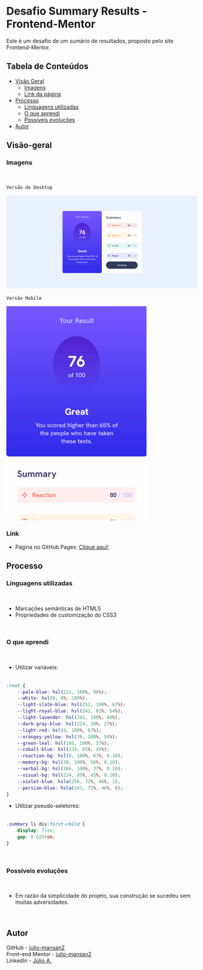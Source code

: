 # Desafio Summary Results - Frontend-Mentor

Este é um desafio de um sumário de resultados, proposto pelo site Frontend-Mentor.

## Tabela de Conteúdos

- [Visão Geral](#visão-geral)
    - [Imagens](#imagens)
    - [Link da página](#link)
- [Processo](#processo)
    - [Linguagens utilizadas](#linguagens-utilizadas)
    - [O que aprendi](#o-que-aprendi)
    - [Possíveis evoluções](#possíveis-evoluções)
- [Autor](#autor)

## Visão-geral

### Imagens

<br>

````
Versão de Desktop
````

   <img src="./src/design/desktop-design.gif" alt="desktop-design">

<br>

````
Versão Mobile
````

 <img src="./src/design/mobile-design.gif" alt="mobile-design">

### Link

- Página no GitHub Pages: <a href="https://julio-mansan2.github.io/summary-results/">Clique aqui!</a>

## Processo

### Linguagens utilizadas

<br>

- Marcações semânticas de HTML5
- Propriedades de customização do CSS3

<br>

### O que aprendi

<br>

- Utilizar variáveis:

````css

:root {
    --pale-blue: hsl(221, 100%, 96%);
    --white: hsl(0, 0%, 100%);
    --light-slate-blue: hsl(252, 100%, 67%);
    --light-royal-blue: hsl(241, 81%, 54%);
    --light-lavender: hsl(241, 100%, 89%);
    --dark-gray-blue: hsl(224, 30%, 27%);
    --light-red: hsl(0, 100%, 67%);
    --orangey-yellow: hsl(39, 100%, 56%);
    --green-leal: hsl(166, 100%, 37%);
    --cobalt-blue: hsl(234, 85%, 45%);
    --reaction-bg: hsl(0, 100%, 67%, 0.10);
    --memory-bg: hsl(39, 100%, 56%, 0.10);
    --verbal-bg: hsl(166, 100%, 37%, 0.10);
    --visual-bg: hsl(234, 85%, 45%, 0.10);
    --violet-blue: hsla(256, 72%, 46%, 1);
    --persian-blue: hsla(241, 72%, 46%, 0);
}


````

- Utilizar pseudo-seletores:

````css

.summary li div:first-child {
    display: flex;
    gap: 0.625rem;
}

````
<br>

### Possíveis evoluções

<br>

- Em razão da simplicidade do projeto, sua construção se sucedeu sem muitas adversidades.

<br>

## Autor

GitHub - <a href="https://github.com/julio-mansan2">julio-mansan2</a> <br>
Front-end Mentor - <a href="https://www.frontendmentor.io/profile/julio-mansan2">julio-mansan2</a> <br>
LinkedIn - <a href="https://www.linkedin.com/in/j%C3%BAlio-a-mansan-3415a7249/">Júlio A.</a> <br>